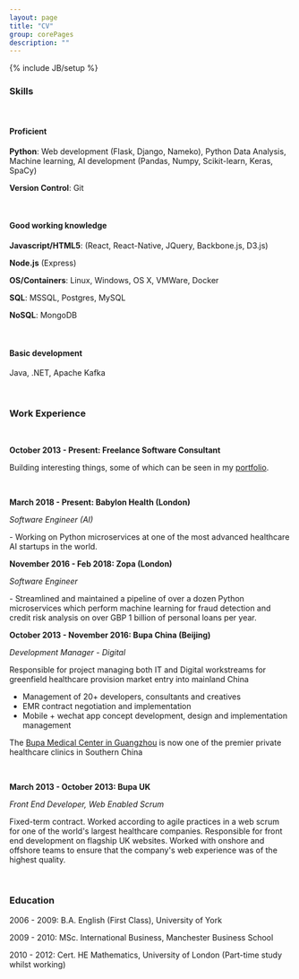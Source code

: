 ```yaml
---
layout: page
title: "CV"
group: corePages
description: ""
---
```

{% include JB/setup %}

### Skills

<br>

#### Proficient

**Python**: Web development (Flask, Django, Nameko), Python Data Analysis, Machine learning, AI development (Pandas, Numpy, Scikit-learn, Keras, SpaCy)

**Version Control**: Git

<br>

#### Good working knowledge

**Javascript/HTML5**: (React, React-Native, JQuery, Backbone.js, D3.js) 

**Node.js** (Express)

**OS/Containers**: Linux, Windows, OS X, VMWare, Docker

**SQL**: MSSQL, Postgres, MySQL

**NoSQL**: MongoDB 

<br>

#### Basic development
<p>Java, .NET, Apache Kafka</p>

<br>

### Work Experience

<br>

<p><b>October 2013 - Present: Freelance Software Consultant</b></p>
<p>Building interesting things, some of which can be seen in my <a href="/portfolio">portfolio</a>.</p>

<br>

<p><b>March 2018 - Present: Babylon Health (London)</b></p>

<p><em>Software Engineer (AI)</em></p>
- Working on Python microservices at one of the most advanced healthcare AI startups in the world.

<br>

<p><b>November 2016 - Feb 2018: Zopa (London)</b></p>

<p><em>Software Engineer</em></p>
- Streamlined and maintained a pipeline of over a dozen Python microservices which
perform machine learning for fraud detection and credit risk analysis on over GBP 1 billion of personal loans per year.

<br>

<p><b>October 2013 - November 2016: Bupa China (Beijing)</b></p>

<p><em>Development Manager - Digital</em></p>

Responsible for project managing both IT and Digital workstreams for greenfield healthcare provision market entry into mainland China

- Management of 20+ developers, consultants and creatives
- EMR contract negotiation and implementation
- Mobile + wechat app concept development, design and implementation management

The [Bupa Medical Center in Guangzhou](https://www.bupa.com.cn/) is now one of the premier private healthcare clinics in Southern China

<br>

<p><b>March 2013 - October 2013: Bupa UK</b></p>

<p><em>Front End Developer, Web Enabled Scrum</em></p>
<p>Fixed-term contract. Worked according to agile practices in a web scrum for
one of the world's largest healthcare companies. Responsible for
front end development on flagship UK websites. Worked with onshore and offshore teams to
ensure that the company's web experience was of the highest quality.</p>


<br>

<h3>Education</h3>

<p>2006 - 2009: B.A. English (First Class), University of York</p>

<p>2009 - 2010: MSc. International Business, Manchester Business School</p>

<p>2010 - 2012: Cert. HE Mathematics, University of London (Part-time study whilst working)</p>
